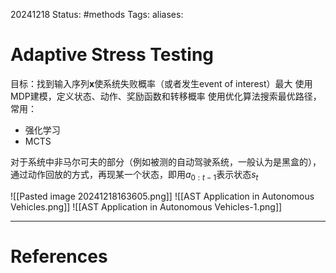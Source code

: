 20241218
Status: #methods
Tags: 
aliases: 
# Adaptive Stress Testing
目标：找到输入序列$\textbf{x}$使系统失败概率（或者发生event of interest）最大
使用MDP建模，定义状态、动作、奖励函数和转移概率
使用优化算法搜索最优路径，常用：
- 强化学习
- MCTS

对于系统中非马尔可夫的部分（例如被测的自动驾驶系统，一般认为是黑盒的），通过动作回放的方式，再现某一个状态，即用$a_{0:t-1}$表示状态$s_t$


![[Pasted image 20241218163605.png]]
![[AST Application in Autonomous Vehicles.png]]
![[AST Application in Autonomous Vehicles-1.png]]
















---
# References
